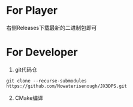 # For Player
右侧Releases下载最新的二进制包即可

# For Developer
1. git代码仓
```git
git clone --recurse-submodules https://github.com/Nowaterisenough/JX3DPS.git
```
2. CMake编译